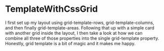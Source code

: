 # TemplateWithCssGrid
I first set up my layout using grid-template-rows, grid-template-columns, and then finally grid-template-areas. 
Following that up with a simple card with another grid inside the layout, I then take a look at how we can combine all three of those properties into the single grid-template property. 
Honestly, grid template is a bit of magic and it makes me happy.
